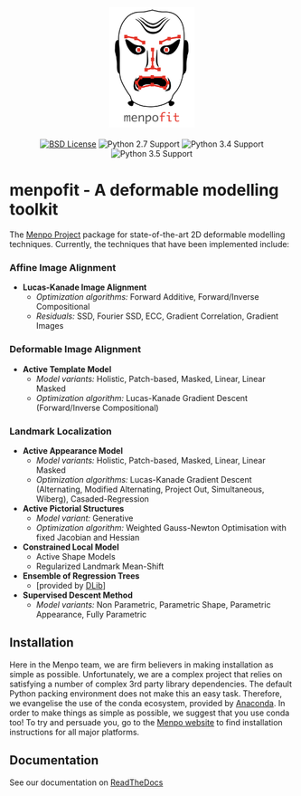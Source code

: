 <p align="center">
  <img src="menpofit-logo.png" alt="menpo" width="30%"></center>
  <br><br>
  <a href="https://github.com/menpo/menpofit/blob/master/LICENSE.txt"><img src="http://img.shields.io/badge/License-BSD-green.svg" alt="BSD License"/></a>
  <img src="https://img.shields.io/badge/Python-2.7-green.svg" alt="Python 2.7 Support"/>
  <img src="https://img.shields.io/badge/Python-3.4-green.svg" alt="Python 3.4 Support"/>
  <img src="https://img.shields.io/badge/Python-3.5-green.svg" alt="Python 3.5 Support"/>
</p>

menpofit - A deformable modelling toolkit
=========================================
The [Menpo Project](http://www.menpo.org/) package for state-of-the-art 2D deformable modelling techniques.
Currently, the techniques that have been implemented include:

### Affine Image Alignment
  - **Lucas-Kanade Image Alignment**
    - _Optimization algorithms:_ Forward Additive, Forward/Inverse Compositional
    - _Residuals:_ SSD, Fourier SSD, ECC, Gradient Correlation, Gradient Images

### Deformable Image Alignment
  - **Active Template Model**
    - _Model variants:_ Holistic, Patch-based, Masked, Linear, Linear Masked
    - _Optimization algorithm:_ Lucas-Kanade Gradient Descent (Forward/Inverse Compositional)

### Landmark Localization
  - **Active Appearance Model**
    - _Model variants:_ Holistic, Patch-based, Masked, Linear, Linear Masked
    - _Optimization algorithms:_ Lucas-Kanade Gradient Descent (Alternating, Modified Alternating, Project Out, Simultaneous, Wiberg), Casaded-Regression
  - **Active Pictorial Structures**
    - _Model variant:_ Generative
    - _Optimization algorithm:_ Weighted Gauss-Newton Optimisation with fixed Jacobian and Hessian
  - **Constrained Local Model**
    - Active Shape Models
    - Regularized Landmark Mean-Shift
  - **Ensemble of Regression Trees**
    - \[provided by [DLib](http://dlib.net/)\]
  - **Supervised Descent Method**
    - _Model variants:_ Non Parametric, Parametric Shape, Parametric Appearance, Fully Parametric

Installation
------------
Here in the Menpo team, we are firm believers in making installation as simple
as possible. Unfortunately, we are a complex project that relies on satisfying
a number of complex 3rd party library dependencies. The default Python packing
environment does not make this an easy task. Therefore, we evangelise the use
of the conda ecosystem, provided by
[Anaconda](https://store.continuum.io/cshop/anaconda/). In order to make things
as simple as possible, we suggest that you use conda too! To try and persuade
you, go to the [Menpo website](http://www.menpo.io/installation/) to find
installation instructions for all major platforms.

Documentation
-------------
See our documentation on [ReadTheDocs](http://menpofit.readthedocs.org)
